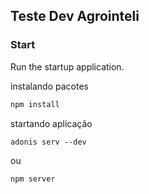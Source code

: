 ## Teste Dev Agrointeli

### Start

Run the startup application.

instalando pacotes
```js
npm install  
```

startando aplicação
```
adonis serv --dev
```
ou
```
npm server
```
